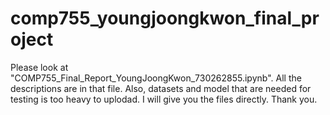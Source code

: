 # comp755_youngjoongkwon_final_project
Please look at "COMP755_Final_Report_YoungJoongKwon_730262855.ipynb". All the descriptions are in that file.
Also, datasets and model that are needed for testing is too heavy to uplodad. I will give you the files directly.
Thank you.
